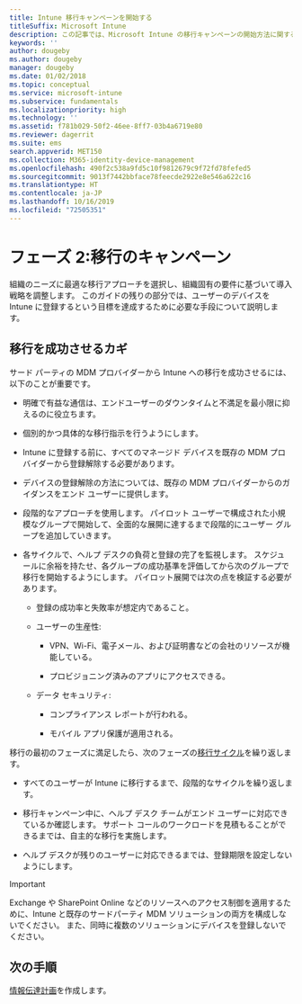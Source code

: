 ```yaml
---
title: Intune 移行キャンペーンを開始する
titleSuffix: Microsoft Intune
description: この記事では、Microsoft Intune の移行キャンペーンの開始方法に関するガイダンスを提供します。
keywords: ''
author: dougeby
ms.author: dougeby
manager: dougeby
ms.date: 01/02/2018
ms.topic: conceptual
ms.service: microsoft-intune
ms.subservice: fundamentals
ms.localizationpriority: high
ms.technology: ''
ms.assetid: f781b029-50f2-46ee-8ff7-03b4a6719e80
ms.reviewer: dagerrit
ms.suite: ems
search.appverid: MET150
ms.collection: M365-identity-device-management
ms.openlocfilehash: 490f2c538a9fd5c10f9812679c9f72fd78fefed5
ms.sourcegitcommit: 9013f7442bbface78feecde2922e8e546a622c16
ms.translationtype: HT
ms.contentlocale: ja-JP
ms.lasthandoff: 10/16/2019
ms.locfileid: "72505351"
---
```

# <a name="phase-2-migration-campaign"></a>フェーズ 2:移行のキャンペーン

組織のニーズに最適な移行アプローチを選択し、組織固有の要件に基づいて導入戦略を調整します。 このガイドの残りの部分では、ユーザーのデバイスを Intune に登録するという目標を達成するために必要な手段について説明します。

## <a name="keys-to-a-successful-migration"></a>移行を成功させるカギ

サード パーティの MDM プロバイダーから Intune への移行を成功させるには、以下のことが重要です。

- 明確で有益な通信は、エンドユーザーのダウンタイムと不満足を最小限に抑えるのに役立ちます。

- 個別的かつ具体的な移行指示を行うようにします。

- Intune に登録する前に、すべてのマネージド デバイスを既存の MDM プロバイダーから登録解除する必要があります。

- デバイスの登録解除の方法については、既存の MDM プロバイダーからのガイダンスをエンド ユーザーに提供します。

- 段階的なアプローチを使用します。 パイロット ユーザーで構成された小規模なグループで開始して、全面的な展開に達するまで段階的にユーザー グループを追加していきます。

- 各サイクルで、ヘルプ デスクの負荷と登録の完了を監視します。 スケジュールに余裕を持たせ、各グループの成功基準を評価してから次のグループで移行を開始するようにします。 パイロット展開では次の点を検証する必要があります。

  - 登録の成功率と失敗率が想定内であること。

  - ユーザーの生産性:

    - VPN、Wi-Fi、電子メール、および証明書などの会社のリソースが機能している。

    - プロビジョニング済みのアプリにアクセスできる。

  - データ セキュリティ:

    - コンプライアンス レポートが行われる。

    - モバイル アプリ保護が適用される。

移行の最初のフェーズに満足したら、次のフェーズの[移行サイクル](migration-guide-cycle.md)を繰り返します。

- すべてのユーザーが Intune に移行するまで、段階的なサイクルを繰り返します。

- 移行キャンペーン中に、ヘルプ デスク チームがエンド ユーザーに対応できているか確認します。 サポート コールのワークロードを見積もることができるまでは、自主的な移行を実施します。

- ヘルプ デスクが残りのユーザーに対応できるまでは、登録期限を設定しないようにします。

> [!IMPORTANT]
> Exchange や SharePoint Online などのリソースへのアクセス制御を適用するために、Intune と既存のサードパーティ MDM ソリューションの両方を構成しないでください。 また、同時に複数のソリューションにデバイスを登録しないでください。

## <a name="next-steps"></a>次の手順

[情報伝達計画](migration-guide-communication-plan.md)を作成します。
